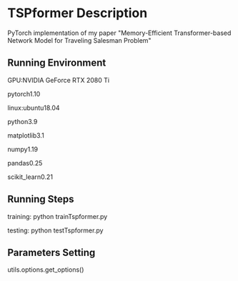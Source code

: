 # TSPformer Description

PyTorch implementation of my paper "Memory-Efficient Transformer-based Network Model for Traveling Salesman Problem"

## Running Environment

GPU:NVIDIA GeForce RTX 2080 Ti

pytorch1.10

linux:ubuntu18.04

python3.9

matplotlib3.1

numpy1.19

pandas0.25

scikit_learn0.21


## Running Steps

training: python trainTspformer.py

testing: python testTspformer.py

## Parameters Setting

utils.options.get_options()


